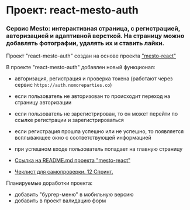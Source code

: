 # Проект: react-mesto-auth

### Сервис Mesto: интерактивная страница, с регистрацией, авторизацией и адаптивной версткой. На страницу можно добавлять фотографии, удалять их и ставить лайки.


Проект "react-mesto-auth" создан на основе проекта ["mesto-react"](https://github.com/UserGitHub37/mesto-react/blob/main/README.md)

В проекте "react-mesto-auth" добавлен новый функционал:
  * авторизация, регистрация и проверка токена (работают через сервис `https://auth.nomoreparties.co`)
  * если пользователь не авторизован то происходит переход на страницу авторизации
  * если пользователь не зарегистрирован, то он может перейти по ссылке регистрации и зарегистрироваться
  * если регистрация прошла успешно или не успешно, то появляется всплывающее окно с соответствующей информацией
  * при успешном входе пользователь попадает на главную страницу


  * [Ссылка на README.md проекта "mesto-react"](https://github.com/UserGitHub37/mesto-react/blob/main/README.md)
  * [Чеклист для самопроверки. 12 Спринт.](https://code.s3.yandex.net/web-developer/checklists-pdf/new-program/checklist-12.pdf)


Планируемые доработки проекта:
* добавить "бургер-меню" в мобильную версию
* добавить в проект валидацию форм

